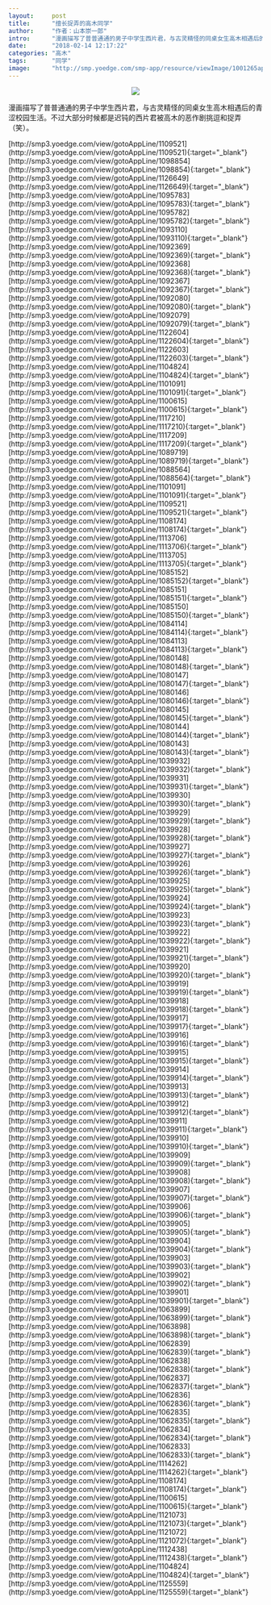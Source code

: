 ```yaml
---
layout:     post
title:      "擅长捉弄的高木同学"
author:     "作者：山本崇一郎"
intro:      "漫画描写了普普通通的男子中学生西片君，与古灵精怪的同桌女生高木相遇后的青涩校园生活。不过大部分时候都是迟钝的西片君被高木的恶作剧挑逗和捉弄（笑）。"
date:       "2018-02-14 12:17:22"
categories: "高木"
tags:       "同学"
image:      "http://smp.yoedge.com/smp-app/resource/viewImage/1001265appline.png"
---
```

<div style="text-align: center">
<p><img src="http://smp.yoedge.com/smp-app/resource/viewImage/1001265appline.png"/></p>
</div>
<p class="post-meta">
<span>漫画描写了普普通通的男子中学生西片君，与古灵精怪的同桌女生高木相遇后的青涩校园生活。不过大部分时候都是迟钝的西片君被高木的恶作剧挑逗和捉弄（笑）。</span>
</p>
[http://smp3.yoedge.com/view/gotoAppLine/1109521](http://smp3.yoedge.com/view/gotoAppLine/1109521){:target="_blank"}
[http://smp3.yoedge.com/view/gotoAppLine/1098854](http://smp3.yoedge.com/view/gotoAppLine/1098854){:target="_blank"}
[http://smp3.yoedge.com/view/gotoAppLine/1126649](http://smp3.yoedge.com/view/gotoAppLine/1126649){:target="_blank"}
[http://smp3.yoedge.com/view/gotoAppLine/1095783](http://smp3.yoedge.com/view/gotoAppLine/1095783){:target="_blank"}
[http://smp3.yoedge.com/view/gotoAppLine/1095782](http://smp3.yoedge.com/view/gotoAppLine/1095782){:target="_blank"}
[http://smp3.yoedge.com/view/gotoAppLine/1093110](http://smp3.yoedge.com/view/gotoAppLine/1093110){:target="_blank"}
[http://smp3.yoedge.com/view/gotoAppLine/1092369](http://smp3.yoedge.com/view/gotoAppLine/1092369){:target="_blank"}
[http://smp3.yoedge.com/view/gotoAppLine/1092368](http://smp3.yoedge.com/view/gotoAppLine/1092368){:target="_blank"}
[http://smp3.yoedge.com/view/gotoAppLine/1092367](http://smp3.yoedge.com/view/gotoAppLine/1092367){:target="_blank"}
[http://smp3.yoedge.com/view/gotoAppLine/1092080](http://smp3.yoedge.com/view/gotoAppLine/1092080){:target="_blank"}
[http://smp3.yoedge.com/view/gotoAppLine/1092079](http://smp3.yoedge.com/view/gotoAppLine/1092079){:target="_blank"}
[http://smp3.yoedge.com/view/gotoAppLine/1122604](http://smp3.yoedge.com/view/gotoAppLine/1122604){:target="_blank"}
[http://smp3.yoedge.com/view/gotoAppLine/1122603](http://smp3.yoedge.com/view/gotoAppLine/1122603){:target="_blank"}
[http://smp3.yoedge.com/view/gotoAppLine/1104824](http://smp3.yoedge.com/view/gotoAppLine/1104824){:target="_blank"}
[http://smp3.yoedge.com/view/gotoAppLine/1101091](http://smp3.yoedge.com/view/gotoAppLine/1101091){:target="_blank"}
[http://smp3.yoedge.com/view/gotoAppLine/1100615](http://smp3.yoedge.com/view/gotoAppLine/1100615){:target="_blank"}
[http://smp3.yoedge.com/view/gotoAppLine/1117210](http://smp3.yoedge.com/view/gotoAppLine/1117210){:target="_blank"}
[http://smp3.yoedge.com/view/gotoAppLine/1117209](http://smp3.yoedge.com/view/gotoAppLine/1117209){:target="_blank"}
[http://smp3.yoedge.com/view/gotoAppLine/1089719](http://smp3.yoedge.com/view/gotoAppLine/1089719){:target="_blank"}
[http://smp3.yoedge.com/view/gotoAppLine/1088564](http://smp3.yoedge.com/view/gotoAppLine/1088564){:target="_blank"}
[http://smp3.yoedge.com/view/gotoAppLine/1101091](http://smp3.yoedge.com/view/gotoAppLine/1101091){:target="_blank"}
[http://smp3.yoedge.com/view/gotoAppLine/1109521](http://smp3.yoedge.com/view/gotoAppLine/1109521){:target="_blank"}
[http://smp3.yoedge.com/view/gotoAppLine/1108174](http://smp3.yoedge.com/view/gotoAppLine/1108174){:target="_blank"}
[http://smp3.yoedge.com/view/gotoAppLine/1113706](http://smp3.yoedge.com/view/gotoAppLine/1113706){:target="_blank"}
[http://smp3.yoedge.com/view/gotoAppLine/1113705](http://smp3.yoedge.com/view/gotoAppLine/1113705){:target="_blank"}
[http://smp3.yoedge.com/view/gotoAppLine/1085152](http://smp3.yoedge.com/view/gotoAppLine/1085152){:target="_blank"}
[http://smp3.yoedge.com/view/gotoAppLine/1085151](http://smp3.yoedge.com/view/gotoAppLine/1085151){:target="_blank"}
[http://smp3.yoedge.com/view/gotoAppLine/1085150](http://smp3.yoedge.com/view/gotoAppLine/1085150){:target="_blank"}
[http://smp3.yoedge.com/view/gotoAppLine/1084114](http://smp3.yoedge.com/view/gotoAppLine/1084114){:target="_blank"}
[http://smp3.yoedge.com/view/gotoAppLine/1084113](http://smp3.yoedge.com/view/gotoAppLine/1084113){:target="_blank"}
[http://smp3.yoedge.com/view/gotoAppLine/1080148](http://smp3.yoedge.com/view/gotoAppLine/1080148){:target="_blank"}
[http://smp3.yoedge.com/view/gotoAppLine/1080147](http://smp3.yoedge.com/view/gotoAppLine/1080147){:target="_blank"}
[http://smp3.yoedge.com/view/gotoAppLine/1080146](http://smp3.yoedge.com/view/gotoAppLine/1080146){:target="_blank"}
[http://smp3.yoedge.com/view/gotoAppLine/1080145](http://smp3.yoedge.com/view/gotoAppLine/1080145){:target="_blank"}
[http://smp3.yoedge.com/view/gotoAppLine/1080144](http://smp3.yoedge.com/view/gotoAppLine/1080144){:target="_blank"}
[http://smp3.yoedge.com/view/gotoAppLine/1080143](http://smp3.yoedge.com/view/gotoAppLine/1080143){:target="_blank"}
[http://smp3.yoedge.com/view/gotoAppLine/1039932](http://smp3.yoedge.com/view/gotoAppLine/1039932){:target="_blank"}
[http://smp3.yoedge.com/view/gotoAppLine/1039931](http://smp3.yoedge.com/view/gotoAppLine/1039931){:target="_blank"}
[http://smp3.yoedge.com/view/gotoAppLine/1039930](http://smp3.yoedge.com/view/gotoAppLine/1039930){:target="_blank"}
[http://smp3.yoedge.com/view/gotoAppLine/1039929](http://smp3.yoedge.com/view/gotoAppLine/1039929){:target="_blank"}
[http://smp3.yoedge.com/view/gotoAppLine/1039928](http://smp3.yoedge.com/view/gotoAppLine/1039928){:target="_blank"}
[http://smp3.yoedge.com/view/gotoAppLine/1039927](http://smp3.yoedge.com/view/gotoAppLine/1039927){:target="_blank"}
[http://smp3.yoedge.com/view/gotoAppLine/1039926](http://smp3.yoedge.com/view/gotoAppLine/1039926){:target="_blank"}
[http://smp3.yoedge.com/view/gotoAppLine/1039925](http://smp3.yoedge.com/view/gotoAppLine/1039925){:target="_blank"}
[http://smp3.yoedge.com/view/gotoAppLine/1039924](http://smp3.yoedge.com/view/gotoAppLine/1039924){:target="_blank"}
[http://smp3.yoedge.com/view/gotoAppLine/1039923](http://smp3.yoedge.com/view/gotoAppLine/1039923){:target="_blank"}
[http://smp3.yoedge.com/view/gotoAppLine/1039922](http://smp3.yoedge.com/view/gotoAppLine/1039922){:target="_blank"}
[http://smp3.yoedge.com/view/gotoAppLine/1039921](http://smp3.yoedge.com/view/gotoAppLine/1039921){:target="_blank"}
[http://smp3.yoedge.com/view/gotoAppLine/1039920](http://smp3.yoedge.com/view/gotoAppLine/1039920){:target="_blank"}
[http://smp3.yoedge.com/view/gotoAppLine/1039919](http://smp3.yoedge.com/view/gotoAppLine/1039919){:target="_blank"}
[http://smp3.yoedge.com/view/gotoAppLine/1039918](http://smp3.yoedge.com/view/gotoAppLine/1039918){:target="_blank"}
[http://smp3.yoedge.com/view/gotoAppLine/1039917](http://smp3.yoedge.com/view/gotoAppLine/1039917){:target="_blank"}
[http://smp3.yoedge.com/view/gotoAppLine/1039916](http://smp3.yoedge.com/view/gotoAppLine/1039916){:target="_blank"}
[http://smp3.yoedge.com/view/gotoAppLine/1039915](http://smp3.yoedge.com/view/gotoAppLine/1039915){:target="_blank"}
[http://smp3.yoedge.com/view/gotoAppLine/1039914](http://smp3.yoedge.com/view/gotoAppLine/1039914){:target="_blank"}
[http://smp3.yoedge.com/view/gotoAppLine/1039913](http://smp3.yoedge.com/view/gotoAppLine/1039913){:target="_blank"}
[http://smp3.yoedge.com/view/gotoAppLine/1039912](http://smp3.yoedge.com/view/gotoAppLine/1039912){:target="_blank"}
[http://smp3.yoedge.com/view/gotoAppLine/1039911](http://smp3.yoedge.com/view/gotoAppLine/1039911){:target="_blank"}
[http://smp3.yoedge.com/view/gotoAppLine/1039910](http://smp3.yoedge.com/view/gotoAppLine/1039910){:target="_blank"}
[http://smp3.yoedge.com/view/gotoAppLine/1039909](http://smp3.yoedge.com/view/gotoAppLine/1039909){:target="_blank"}
[http://smp3.yoedge.com/view/gotoAppLine/1039908](http://smp3.yoedge.com/view/gotoAppLine/1039908){:target="_blank"}
[http://smp3.yoedge.com/view/gotoAppLine/1039907](http://smp3.yoedge.com/view/gotoAppLine/1039907){:target="_blank"}
[http://smp3.yoedge.com/view/gotoAppLine/1039906](http://smp3.yoedge.com/view/gotoAppLine/1039906){:target="_blank"}
[http://smp3.yoedge.com/view/gotoAppLine/1039905](http://smp3.yoedge.com/view/gotoAppLine/1039905){:target="_blank"}
[http://smp3.yoedge.com/view/gotoAppLine/1039904](http://smp3.yoedge.com/view/gotoAppLine/1039904){:target="_blank"}
[http://smp3.yoedge.com/view/gotoAppLine/1039903](http://smp3.yoedge.com/view/gotoAppLine/1039903){:target="_blank"}
[http://smp3.yoedge.com/view/gotoAppLine/1039902](http://smp3.yoedge.com/view/gotoAppLine/1039902){:target="_blank"}
[http://smp3.yoedge.com/view/gotoAppLine/1039901](http://smp3.yoedge.com/view/gotoAppLine/1039901){:target="_blank"}
[http://smp3.yoedge.com/view/gotoAppLine/1063899](http://smp3.yoedge.com/view/gotoAppLine/1063899){:target="_blank"}
[http://smp3.yoedge.com/view/gotoAppLine/1063898](http://smp3.yoedge.com/view/gotoAppLine/1063898){:target="_blank"}
[http://smp3.yoedge.com/view/gotoAppLine/1062839](http://smp3.yoedge.com/view/gotoAppLine/1062839){:target="_blank"}
[http://smp3.yoedge.com/view/gotoAppLine/1062838](http://smp3.yoedge.com/view/gotoAppLine/1062838){:target="_blank"}
[http://smp3.yoedge.com/view/gotoAppLine/1062837](http://smp3.yoedge.com/view/gotoAppLine/1062837){:target="_blank"}
[http://smp3.yoedge.com/view/gotoAppLine/1062836](http://smp3.yoedge.com/view/gotoAppLine/1062836){:target="_blank"}
[http://smp3.yoedge.com/view/gotoAppLine/1062835](http://smp3.yoedge.com/view/gotoAppLine/1062835){:target="_blank"}
[http://smp3.yoedge.com/view/gotoAppLine/1062834](http://smp3.yoedge.com/view/gotoAppLine/1062834){:target="_blank"}
[http://smp3.yoedge.com/view/gotoAppLine/1062833](http://smp3.yoedge.com/view/gotoAppLine/1062833){:target="_blank"}
[http://smp3.yoedge.com/view/gotoAppLine/1114262](http://smp3.yoedge.com/view/gotoAppLine/1114262){:target="_blank"}
[http://smp3.yoedge.com/view/gotoAppLine/1108174](http://smp3.yoedge.com/view/gotoAppLine/1108174){:target="_blank"}
[http://smp3.yoedge.com/view/gotoAppLine/1100615](http://smp3.yoedge.com/view/gotoAppLine/1100615){:target="_blank"}
[http://smp3.yoedge.com/view/gotoAppLine/1121073](http://smp3.yoedge.com/view/gotoAppLine/1121073){:target="_blank"}
[http://smp3.yoedge.com/view/gotoAppLine/1121072](http://smp3.yoedge.com/view/gotoAppLine/1121072){:target="_blank"}
[http://smp3.yoedge.com/view/gotoAppLine/1112438](http://smp3.yoedge.com/view/gotoAppLine/1112438){:target="_blank"}
[http://smp3.yoedge.com/view/gotoAppLine/1104824](http://smp3.yoedge.com/view/gotoAppLine/1104824){:target="_blank"}
[http://smp3.yoedge.com/view/gotoAppLine/1125559](http://smp3.yoedge.com/view/gotoAppLine/1125559){:target="_blank"}


